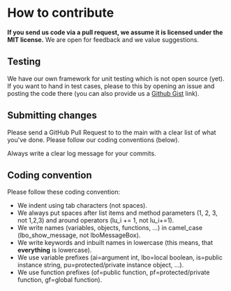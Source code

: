 # How to contribute

**If you send us code via a pull request, we assume it is licensed under the MIT license.**
We are open for feedback and we value suggestions.

## Testing

We have our own framework for unit testing which is not open source (yet).
If you want to hand in test cases, please to this by opening an issue and posting the code there (you can also provide us a [Github Gist](https://gist.github.com/) link).

## Submitting changes

Please send a GitHub Pull Request to to the main with a clear list of what you've done.
Please follow our coding conventions (below).

Always write a clear log message for your commits.

## Coding convention

Please follow these coding convention:

* We indent using tab characters (not spaces).
* We always put spaces after list items and method parameters (1, 2, 3, not 1,2,3) and around operators (lu_i += 1, not lu_i+=1).
* We write names (variables, objects, functions, ...) in camel_case (lbo_show_message, not lboMessageBox).
* We write keywords and inbuilt names in lowercase (this means, that **everything** is lowercase).
* We use variable prefixes (ai=argument  int, lbo=local boolean, is=public instance string, pu=protected/private instance object, ...).
* We use function prefixes (of=public function, pf=protected/private function, gf=global function).